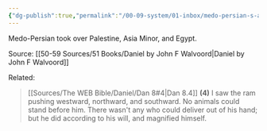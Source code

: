 ```yaml
---
{"dg-publish":true,"permalink":"/00-09-system/01-inbox/medo-persian-s-advancements/"}
---
```


Medo-Persian took over Palestine, Asia Minor, and Egypt.

Source: [[50-59 Sources/51 Books/Daniel by John F Walvoord\|Daniel by John F Walvoord]]

Related:

> [[Sources/The WEB Bible/Daniel/Dan 8#4\|Dan 8.4]]
 **(4)** I saw the ram pushing westward, northward, and southward. No animals could stand before him. There wasn't any who could deliver out of his hand; but he did according to his will, and magnified himself.
